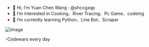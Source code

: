 - 👋 Hi, I’m Yuan Chen Wang : @shccgxqp
- 👀 I’m interested in Cooking、River Tracing、Pc Game、codeing
- 🌱 I’m currently learning Python、Line Bot、Scraper

![Image](https://www.codewars.com/users/shccgxqp/badges/large?theme=light)

-Codewars every day 

<!---
shccgxqp/shccgxqp is a ✨ special ✨ repository because its `README.md` (this file) appears on your GitHub profile.
You can click the Preview link to take a look at your changes.
--->
